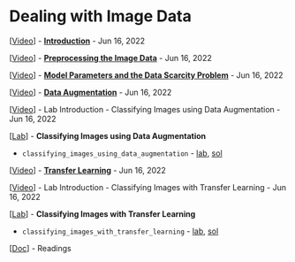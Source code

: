 # Dealing with Image Data

[<a class="reference external" href="https://www.youtube.com/watch?v=SRHK9b9SWc8" target="_blank">Video</a>] - **[Introduction](intro.md)** - Jun 16, 2022

[<a class="reference external" href="https://www.youtube.com/watch?v=GPug_o8EGPI" target="_blank">Video</a>] - **[Preprocessing the Image Data](preprocessing_the_image_data.md)** - Jun 16, 2022

[<a class="reference external" href="https://www.youtube.com/watch?v=3-QS85brVTQ" target="_blank">Video</a>] - **[Model Parameters and the Data Scarcity Problem](model_parameters_and_the_data_scarcity_problem.md)** - Jun 16, 2022

[<a class="reference external" href="https://www.youtube.com/watch?v=podZxxDv_Tg" target="_blank">Video</a>] - **[Data Augmentation](data_augmentation.md)** - Jun 16, 2022

[<a class="reference external" href="https://www.youtube.com/watch?v=D0F-GCSqUi8" target="_blank">Video</a>] - Lab Introduction - Classifying Images using Data Augmentation - Jun 16, 2022

[<a class="reference external" href="https://www.cloudskillsboost.google/course_sessions/1914114/labs/325290" target="_blank">Lab</a>] - **Classifying Images using Data Augmentation**
* `classifying_images_using_data_augmentation` - <a class="reference external" href="https://github.com/GoogleCloudPlatform/training-data-analyst/blob/master/courses/machine_learning/deepdive2/computer_vision_fun/labs/classifying_images_using_data_augmentation.ipynb" target="_blank">lab</a>, <a class="reference external" href="https://github.com/GoogleCloudPlatform/training-data-analyst/blob/master/courses/machine_learning/deepdive2/computer_vision_fun/solutions/classifying_images_using_data_augmentation.ipynb" target="_blank">sol</a>

[<a class="reference external" href="https://www.youtube.com/watch?v=KXJYgImdnXQ" target="_blank">Video</a>] - **[Transfer Learning](transfer_learning.md)** - Jun 16, 2022

[<a class="reference external" href="https://www.youtube.com/watch?v=Te-IwjHFvVY" target="_blank">Video</a>] - Lab Introduction - Classifying Images with Transfer Learning - Jun 16, 2022

[<a class="reference external" href="https://www.cloudskillsboost.google/course_sessions/1914114/labs/325293" target="_blank">Lab</a>] - **Classifying Images with Transfer Learning**
* `classifying_images_with_transfer_learning` - <a class="reference external" href="https://github.com/GoogleCloudPlatform/training-data-analyst/blob/master/courses/machine_learning/deepdive2/computer_vision_fun/labs/classifying_images_with_transfer_learning.ipynb" target="_blank">lab</a>, <a class="reference external" href="https://github.com/GoogleCloudPlatform/training-data-analyst/blob/master/courses/machine_learning/deepdive2/computer_vision_fun/solutions/classifying_images_with_transfer_learning.ipynb" target="_blank">sol</a>

[<a class="reference external" href="https://drive.google.com/open?id=1xPxvq9EQXVMWRxBW-KdeFJhQOBHHkfGD" target="_blank">Doc</a>] - Readings
